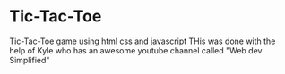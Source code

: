 # Tic-Tac-Toe
Tic-Tac-Toe game using html css and javascript
THis was done with the help of Kyle who has an awesome youtube channel called "Web dev Simplified"
